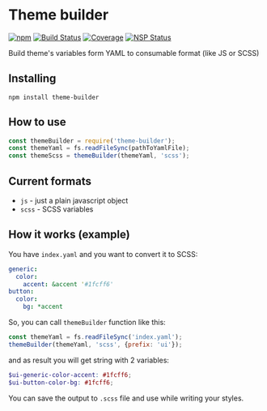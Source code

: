 # Theme builder
[![npm](https://img.shields.io/npm/v/theme-builder.svg)](https://www.npmjs.com/package/theme-builder) [![Build Status](https://img.shields.io/travis/Travix-International/theme-builder/master.svg)](http://travis-ci.org/Travix-International/theme-builder) [![Coverage](https://img.shields.io/coveralls/Travix-International/theme-builder.svg)](https://coveralls.io/github/Travix-International/theme-builder) [![NSP Status](https://nodesecurity.io/orgs/travix-international-bv/projects/bb6645f3-32d3-4e4f-84b0-2b558b3e109b/badge)](https://nodesecurity.io/orgs/travix-international-bv/projects/bb6645f3-32d3-4e4f-84b0-2b558b3e109b)

Build theme's variables form YAML to consumable format (like JS or SCSS)

## Installing
`npm install theme-builder`

## How to use

```js
const themeBuilder = require('theme-builder');
const themeYaml = fs.readFileSync(pathToYamlFile);
const themeScss = themeBuilder(themeYaml, 'scss');
```

## Current formats
- `js` - just a plain javascript object
- `scss` - SCSS variables

## How it works (example)
You have `index.yaml` and you want to convert it to SCSS:

```yaml
generic:
  color:
    accent: &accent '#1fcff6'
button:
  color:
    bg: *accent
```

So, you can call `themeBuilder` function like this:

```js
const themeYaml = fs.readFileSync('index.yaml');
themeBuilder(themeYaml, 'scss', {prefix: 'ui'});
```

and as result you will get string with 2 variables:

```scss
$ui-generic-color-accent: #1fcff6;
$ui-button-color-bg: #1fcff6;
```

You can save the output to `.scss` file and use while writing your styles.
